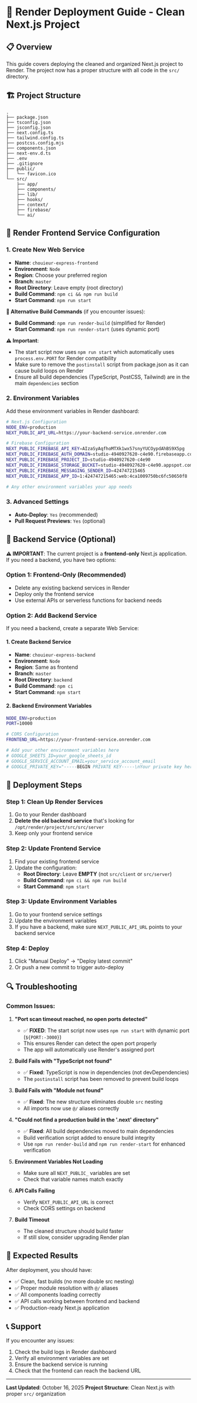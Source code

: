 # 🚀 Render Deployment Guide - Clean Next.js Project

## 📋 Overview
This guide covers deploying the cleaned and organized Next.js project to Render. The project now has a proper structure with all code in the `src/` directory.

## 🏗️ Project Structure
```
.
├── package.json
├── tsconfig.json
├── jsconfig.json
├── next.config.ts
├── tailwind.config.ts
├── postcss.config.mjs
├── components.json
├── next-env.d.ts
├── .env
├── .gitignore
├── public/
│   └── favicon.ico
└── src/
    ├── app/
    ├── components/
    ├── lib/
    ├── hooks/
    ├── context/
    ├── firebase/
    └── ai/
```

## 🎯 Render Frontend Service Configuration

### 1. Create New Web Service
- **Name**: `chouieur-express-frontend`
- **Environment**: `Node`
- **Region**: Choose your preferred region
- **Branch**: `master`
- **Root Directory**: Leave empty (root directory)
- **Build Command**: `npm ci && npm run build`
- **Start Command**: `npm run start`

**🔧 Alternative Build Commands** (if you encounter issues):
- **Build Command**: `npm run render-build` (simplified for Render)
- **Start Command**: `npm run render-start` (uses dynamic port)

**⚠️ Important**: 
- The start script now uses `npm run start` which automatically uses `process.env.PORT` for Render compatibility
- Make sure to remove the `postinstall` script from package.json as it can cause build loops on Render
- Ensure all build dependencies (TypeScript, PostCSS, Tailwind) are in the main `dependencies` section

### 2. Environment Variables
Add these environment variables in Render dashboard:

```bash
# Next.js Configuration
NODE_ENV=production
NEXT_PUBLIC_API_URL=https://your-backend-service.onrender.com

# Firebase Configuration
NEXT_PUBLIC_FIREBASE_API_KEY=AIzaSyAqfhoMTXk1wx57snyYUCOypdAhBS9X5pg
NEXT_PUBLIC_FIREBASE_AUTH_DOMAIN=studio-4940927620-c4e90.firebaseapp.com
NEXT_PUBLIC_FIREBASE_PROJECT_ID=studio-4940927620-c4e90
NEXT_PUBLIC_FIREBASE_STORAGE_BUCKET=studio-4940927620-c4e90.appspot.com
NEXT_PUBLIC_FIREBASE_MESSAGING_SENDER_ID=424747215465
NEXT_PUBLIC_FIREBASE_APP_ID=1:424747215465:web:4ca1009750bc6fc50650f8

# Any other environment variables your app needs
```

### 3. Advanced Settings
- **Auto-Deploy**: `Yes` (recommended)
- **Pull Request Previews**: `Yes` (optional)

## 🔧 Backend Service (Optional)

**⚠️ IMPORTANT**: The current project is a **frontend-only** Next.js application. If you need a backend, you have two options:

### Option 1: Frontend-Only (Recommended)
- Delete any existing backend services in Render
- Deploy only the frontend service
- Use external APIs or serverless functions for backend needs

### Option 2: Add Backend Service
If you need a backend, create a separate Web Service:

#### 1. Create Backend Service
- **Name**: `chouieur-express-backend`
- **Environment**: `Node`
- **Region**: Same as frontend
- **Branch**: `master`
- **Root Directory**: `backend`
- **Build Command**: `npm ci`
- **Start Command**: `npm start`

#### 2. Backend Environment Variables
```bash
NODE_ENV=production
PORT=10000

# CORS Configuration
FRONTEND_URL=https://your-frontend-service.onrender.com

# Add your other environment variables here
# GOOGLE_SHEETS_ID=your_google_sheets_id
# GOOGLE_SERVICE_ACCOUNT_EMAIL=your_service_account_email
# GOOGLE_PRIVATE_KEY="-----BEGIN PRIVATE KEY-----\nYour private key here\n-----END PRIVATE KEY-----\n"
```

## 📝 Deployment Steps

### Step 1: Clean Up Render Services
1. Go to your Render dashboard
2. **Delete the old backend service** that's looking for `/opt/render/project/src/src/server`
3. Keep only your frontend service

### Step 2: Update Frontend Service
1. Find your existing frontend service
2. Update the configuration:
   - **Root Directory**: Leave **EMPTY** (not `src/client` or `src/server`)
   - **Build Command**: `npm ci && npm run build`
   - **Start Command**: `npm start`

### Step 3: Update Environment Variables
1. Go to your frontend service settings
2. Update the environment variables
3. If you have a backend, make sure `NEXT_PUBLIC_API_URL` points to your backend service

### Step 4: Deploy
1. Click "Manual Deploy" → "Deploy latest commit"
2. Or push a new commit to trigger auto-deploy

## 🔍 Troubleshooting

### Common Issues:

1. **"Port scan timeout reached, no open ports detected"**
   - ✅ **FIXED**: The start script now uses `npm run start` with dynamic port (`${PORT:-3000}`)
   - This ensures Render can detect the open port properly
   - The app will automatically use Render's assigned port

2. **Build Fails with "TypeScript not found"**
   - ✅ **Fixed**: TypeScript is now in dependencies (not devDependencies)
   - The `postinstall` script has been removed to prevent build loops

3. **Build Fails with "Module not found"**
   - ✅ **Fixed**: The new structure eliminates double `src` nesting
   - All imports now use `@/` aliases correctly

4. **"Could not find a production build in the '.next' directory"**
   - ✅ **Fixed**: All build dependencies moved to main dependencies
   - Build verification script added to ensure build integrity
   - Use `npm run render-build` and `npm run render-start` for enhanced verification

5. **Environment Variables Not Loading**
   - Make sure all `NEXT_PUBLIC_` variables are set
   - Check that variable names match exactly

6. **API Calls Failing**
   - Verify `NEXT_PUBLIC_API_URL` is correct
   - Check CORS settings on backend

7. **Build Timeout**
   - The cleaned structure should build faster
   - If still slow, consider upgrading Render plan

## 🎉 Expected Results

After deployment, you should have:
- ✅ Clean, fast builds (no more double src nesting)
- ✅ Proper module resolution with `@/` aliases
- ✅ All components loading correctly
- ✅ API calls working between frontend and backend
- ✅ Production-ready Next.js application

## 📞 Support

If you encounter any issues:
1. Check the build logs in Render dashboard
2. Verify all environment variables are set
3. Ensure the backend service is running
4. Check that the frontend can reach the backend URL

---

**Last Updated**: October 16, 2025
**Project Structure**: Clean Next.js with proper `src/` organization
